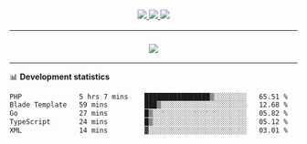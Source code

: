 <h3 align="center">
  <a href="https://github.com/hwalker928">
      <img src="https://img.shields.io/github/followers/hwalker928?label=Followers&style=for-the-badge&color=lightblue">
  </a>
  <a href="https://harryw.link/discord" alt="Discord">
      <img src="https://img.shields.io/discord/738451951758606336?label=discord&style=for-the-badge&color=lightblue"/>
  </a>
  <a href="https://harryw.link/sparked" alt="Sparked Host">
      <img src="https://img.shields.io/static/v1?label=Sponsor&message=Sparked%20Host&color=yellow&style=for-the-badge"/>
  </a>
</h3>

<hr>


<h3 align="center">
  <a href="https://github.com/hwalker928">
      <img src="https://github-profile-trophy.vercel.app/?username=hwalker928&no-bg=true&no-frame=true">
  </a>
</h3>


<hr>

📊 **Development statistics**

<!--START_SECTION:waka-->

```txt
PHP              5 hrs 7 mins    ████████████████▒░░░░░░░░   65.51 %
Blade Template   59 mins         ███▒░░░░░░░░░░░░░░░░░░░░░   12.68 %
Go               27 mins         █▒░░░░░░░░░░░░░░░░░░░░░░░   05.82 %
TypeScript       24 mins         █▒░░░░░░░░░░░░░░░░░░░░░░░   05.12 %
XML              14 mins         ▓░░░░░░░░░░░░░░░░░░░░░░░░   03.01 %
```

<!--END_SECTION:waka-->
